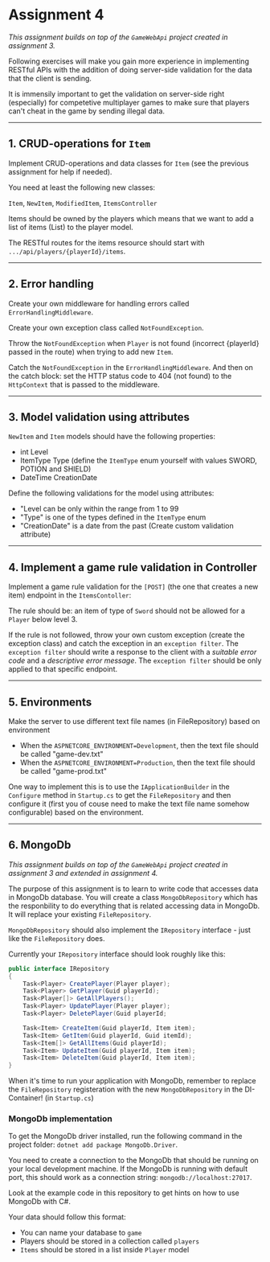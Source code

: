 # Assignment 4

_This assignment builds on top of the `GameWebApi` project created in assignment 3._

Following exercises will make you gain more experience in implementing RESTful APIs with the addition of doing server-side validation for the data that the client is sending.

It is immensily important to get the validation on server-side right (especially) for competetive multiplayer games to make sure that players can't cheat in the game by sending illegal data.

---

## 1. CRUD-operations for `Item`

Implement CRUD-operations and data classes for `Item` (see the previous assignment for help if needed).

You need at least the following new classes:

`Item`, `NewItem`, `ModifiedItem`, `ItemsController`

Items should be owned by the players which means that we want to add a list of items (List<Item>) to the player model.

The RESTful routes for the items resource should start with `.../api/players/{playerId}/items`.

---

## 2. Error handling

Create your own middleware for handling errors called `ErrorHandlingMiddleware`.

Create your own exception class called `NotFoundException`.

Throw the `NotFoundException` when `Player` is not found (incorrect {playerId} passed in the route) when trying to add new `Item`.

Catch the `NotFoundException` in the `ErrorHandlingMiddleware`. And then on the catch block: set the HTTP status code to 404 (not found) to the `HttpContext` that is passed to the middleware.

---

## 3. Model validation using attributes

`NewItem` and `Item` models should have the following properties:

- int Level
- ItemType Type (define the `ItemType` enum yourself with values SWORD, POTION and SHIELD)
- DateTime CreationDate

Define the following validations for the model using attributes:

- "Level can be only within the range from 1 to 99
- "Type" is one of the types defined in the `ItemType` enum
- "CreationDate" is a date from the past (Create custom validation attribute)

---

## 4. Implement a game rule validation in Controller

Implement a game rule validation for the `[POST]` (the one that creates a new item) endpoint in the `ItemsContoller`:

The rule should be: an item of type of `Sword` should not be allowed for a `Player` below level 3.

If the rule is not followed, throw your own custom exception (create the exception class) and catch the exception in an `exception filter`. The `exception filter` should write a response to the client with a _suitable error code_ and a _descriptive error message_. The `exception filter` should be only applied to that specific endpoint.

---

## 5. Environments

Make the server to use different text file names (in FileRepository) based on environment

- When the `ASPNETCORE_ENVIRONMENT=Development`, then the text file should be called "game-dev.txt"
- When the `ASPNETCORE_ENVIRONMENT=Production`, then the text file should be called "game-prod.txt"

One way to implement this is to use the `IApplicationBuilder` in the `Configure` method in `Startup.cs` to get the `FileRepository` and then configure it (first you of couse need to make the text file name somehow configurable) based on the environment.

---

## 6. MongoDb

_This assignment builds on top of the `GameWebApi` project created in assignment 3 and extended in assignment 4._

The purpose of this assignment is to learn to write code that accesses data in MongoDb database. You will create a class `MongoDbRepository` which has the responbility to do everything that is related accessing data in MongoDb. It will replace your existing `FileRepository`.

`MongoDbRepository` should also implement the `IRepository` interface - just like the `FileRepository` does.

Currently your `IRepository` interface should look roughly like this:

```C#
public interface IRepository
{
    Task<Player> CreatePlayer(Player player);
    Task<Player> GetPlayer(Guid playerId);
    Task<Player[]> GetAllPlayers();
    Task<Player> UpdatePlayer(Player player);
    Task<Player> DeletePlayer(Guid playerId;

    Task<Item> CreateItem(Guid playerId, Item item);
    Task<Item> GetItem(Guid playerId, Guid itemId);
    Task<Item[]> GetAllItems(Guid playerId);
    Task<Item> UpdateItem(Guid playerId, Item item);
    Task<Item> DeleteItem(Guid playerId, Item item);
}
```

When it's time to run your application with MongoDb, remember to replace the `FileRepository` registeration with the new `MongoDbRepository` in the DI-Container! (in `Startup.cs`)

### MongoDb implementation

To get the MongoDb driver installed, run the following command in the project folder: `dotnet add package MongoDb.Driver`.

You need to create a connection to the MongoDb that should be running on your local development machine. If the MongoDb is running with default port, this should work as a connection string: `mongodb://localhost:27017`.

Look at the example code in this repository to get hints on how to use MongoDb with C#.

Your data should follow this format:

- You can name your database to `game`
- Players should be stored in a collection called `players`
- `Items` should be stored in a list inside `Player` model
